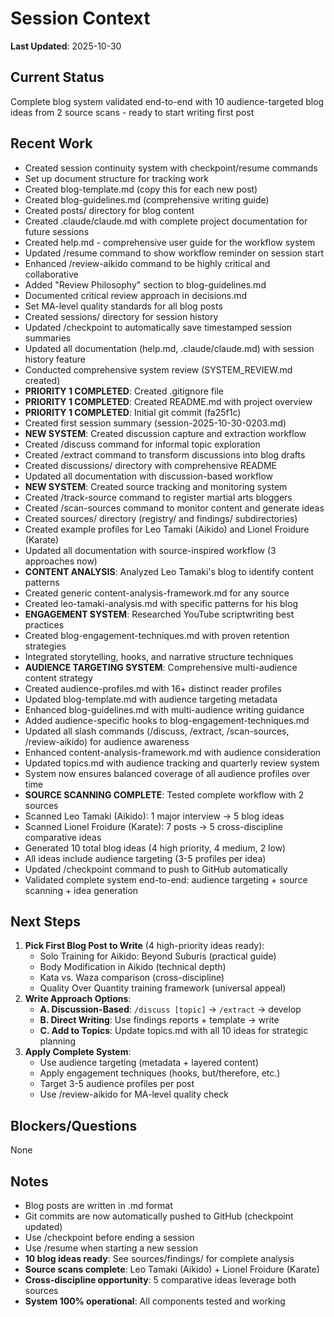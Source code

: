 # Session Context

**Last Updated**: 2025-10-30

## Current Status
<!-- What you're currently working on -->
Complete blog system validated end-to-end with 10 audience-targeted blog ideas from 2 source scans - ready to start writing first post

## Recent Work
<!-- What was accomplished in the last session -->
- Created session continuity system with checkpoint/resume commands
- Set up document structure for tracking work
- Created blog-template.md (copy this for each new post)
- Created blog-guidelines.md (comprehensive writing guide)
- Created posts/ directory for blog content
- Created .claude/claude.md with complete project documentation for future sessions
- Created help.md - comprehensive user guide for the workflow system
- Updated /resume command to show workflow reminder on session start
- Enhanced /review-aikido command to be highly critical and collaborative
- Added "Review Philosophy" section to blog-guidelines.md
- Documented critical review approach in decisions.md
- Set MA-level quality standards for all blog posts
- Created sessions/ directory for session history
- Updated /checkpoint to automatically save timestamped session summaries
- Updated all documentation (help.md, .claude/claude.md) with session history feature
- Conducted comprehensive system review (SYSTEM_REVIEW.md created)
- **PRIORITY 1 COMPLETED**: Created .gitignore file
- **PRIORITY 1 COMPLETED**: Created README.md with project overview
- **PRIORITY 1 COMPLETED**: Initial git commit (fa25f1c)
- Created first session summary (session-2025-10-30-0203.md)
- **NEW SYSTEM**: Created discussion capture and extraction workflow
- Created /discuss command for informal topic exploration
- Created /extract command to transform discussions into blog drafts
- Created discussions/ directory with comprehensive README
- Updated all documentation with discussion-based workflow
- **NEW SYSTEM**: Created source tracking and monitoring system
- Created /track-source command to register martial arts bloggers
- Created /scan-sources command to monitor content and generate ideas
- Created sources/ directory (registry/ and findings/ subdirectories)
- Created example profiles for Leo Tamaki (Aikido) and Lionel Froidure (Karate)
- Updated all documentation with source-inspired workflow (3 approaches now)
- **CONTENT ANALYSIS**: Analyzed Leo Tamaki's blog to identify content patterns
- Created generic content-analysis-framework.md for any source
- Created leo-tamaki-analysis.md with specific patterns for his blog
- **ENGAGEMENT SYSTEM**: Researched YouTube scriptwriting best practices
- Created blog-engagement-techniques.md with proven retention strategies
- Integrated storytelling, hooks, and narrative structure techniques
- **AUDIENCE TARGETING SYSTEM**: Comprehensive multi-audience content strategy
- Created audience-profiles.md with 16+ distinct reader profiles
- Updated blog-template.md with audience targeting metadata
- Enhanced blog-guidelines.md with multi-audience writing guidance
- Added audience-specific hooks to blog-engagement-techniques.md
- Updated all slash commands (/discuss, /extract, /scan-sources, /review-aikido) for audience awareness
- Enhanced content-analysis-framework.md with audience consideration
- Updated topics.md with audience tracking and quarterly review system
- System now ensures balanced coverage of all audience profiles over time
- **SOURCE SCANNING COMPLETE**: Tested complete workflow with 2 sources
- Scanned Leo Tamaki (Aikido): 1 major interview → 5 blog ideas
- Scanned Lionel Froidure (Karate): 7 posts → 5 cross-discipline comparative ideas
- Generated 10 total blog ideas (4 high priority, 4 medium, 2 low)
- All ideas include audience targeting (3-5 profiles per idea)
- Updated /checkpoint command to push to GitHub automatically
- Validated complete system end-to-end: audience targeting + source scanning + idea generation

## Next Steps
<!-- What to do next -->
1. **Pick First Blog Post to Write** (4 high-priority ideas ready):
   - Solo Training for Aikido: Beyond Suburis (practical guide)
   - Body Modification in Aikido (technical depth)
   - Kata vs. Waza comparison (cross-discipline)
   - Quality Over Quantity training framework (universal appeal)
2. **Write Approach Options**:
   - **A. Discussion-Based**: `/discuss [topic]` → `/extract` → develop
   - **B. Direct Writing**: Use findings reports + template → write
   - **C. Add to Topics**: Update topics.md with all 10 ideas for strategic planning
3. **Apply Complete System**:
   - Use audience targeting (metadata + layered content)
   - Apply engagement techniques (hooks, but/therefore, etc.)
   - Target 3-5 audience profiles per post
   - Use /review-aikido for MA-level quality check

## Blockers/Questions
<!-- Anything that needs decision or is blocking progress -->
None

## Notes
<!-- Any other context that would be helpful -->
- Blog posts are written in .md format
- Git commits are now automatically pushed to GitHub (checkpoint updated)
- Use /checkpoint before ending a session
- Use /resume when starting a new session
- **10 blog ideas ready**: See sources/findings/ for complete analysis
- **Source scans complete**: Leo Tamaki (Aikido) + Lionel Froidure (Karate)
- **Cross-discipline opportunity**: 5 comparative ideas leverage both sources
- **System 100% operational**: All components tested and working


